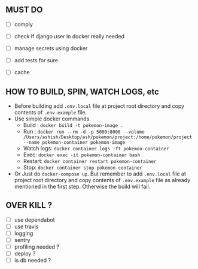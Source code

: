 ## MUST DO
- [ ] comply
- [ ] check if django user in docker really needed
- [ ] manage secrets using docker
- [ ] add tests for sure
- [ ] cache


## HOW TO BUILD, SPIN, WATCH LOGS, etc
- Before building add `.env.local` file at project root directory and copy contents of `.env.example` file.
- Use simple docker commands.
  - Build : `docker build -t pokemon-image .` 
  - Run : `docker run --rm -d -p 5000:8000 --volume /Users/ashish/Desktop/ash/pokemon/project:/home/pokemon/project --name pokemon-container pokemon-image` 
  - Watch logs: `docker container logs -ft pokemon-container` 
  - Exec: `docker exec -it pokemon-container bash`
  - Restart: `docker container restart pokemon-container`
  - Stop: `docker container stop pokemon-container`
- Or Just do `docker-compose up`. But remember to add `.env.local` file at project root directory and copy contents of `.env.example` file as already mentioned in the first step. Otherwise the build will fail.


## OVER KILL ?
- [ ] use dependabot
- [ ] use travis
- [ ] logging
- [ ] sentry 
- [ ] profiling needed ?
- [ ] deploy ?
- [ ] is db needed ? 